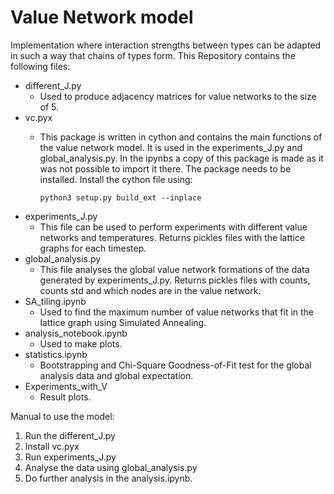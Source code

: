 # Value Network model

Implementation where interaction strengths between types can be adapted in such a way that chains of types form. 
This Repository contains the following files:
- different_J.py
  - Used to produce adjacency matrices for value networks to the size of 5. 
- vc.pyx
  - This package is written in cython and contains the main functions of the value network model. It is used in the experiments_J.py and global_analysis.py. In the ipynbs a copy of this package is made as it was not possible to import it there. The package needs to be installed.
    Install the cython file using:

    ```
    python3 setup.py build_ext --inplace
    ```
- experiments_J.py
  - This file can be used to perform experiments with different value networks and temperatures. Returns pickles files with the lattice graphs for each timestep.
- global_analysis.py
  - This file analyses the global value network formations of the data generated by experiments_J.py. Returns pickles files with counts, counts std and which nodes are in the value network.
- SA_tiling.ipynb
  - Used to find the maximum number of value networks that fit in the lattice graph using Simulated Annealing.
- analysis_notebook.ipynb
  - Used to make plots.
- statistics.ipynb
  - Bootstrapping and Chi-Square Goodness-of-Fit test for the global analysis data and global expectation.
- Experiments_with_V
  - Result plots.

Manual to use the model:
1. Run the different_J.py
2. Install vc.pyx
3. Run experiments_J.py
4. Analyse the data using global_analysis.py
5. Do further analysis in the analysis.ipynb.




